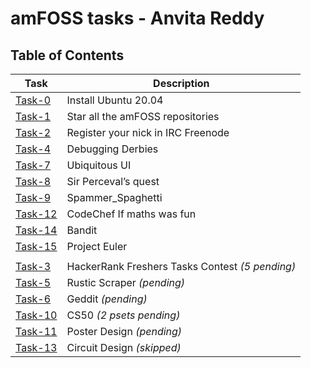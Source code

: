 # amFOSS tasks - Anvita Reddy

## Table of Contents
| Task | Description |
| --- | --- |
| <a href="https://github.com/Anvita-Reddy/amfoss-tasks/tree/main/task-0">Task-0</a> | Install Ubuntu 20.04 |
| <a href="https://github.com/Anvita-Reddy/amfoss-tasks/tree/main/task-1">Task-1</a> | Star all the amFOSS repositories |
| <a href="https://github.com/Anvita-Reddy/amfoss-tasks/tree/main/task-2">Task-2</a> | Register your nick in IRC Freenode |
| <a href="https://github.com/Anvita-Reddy/amfoss-tasks/tree/main/task-4">Task-4</a> | Debugging Derbies |
| <a href="https://github.com/Anvita-Reddy/amfoss-tasks/tree/main/task-7">Task-7</a> | Ubiquitous UI |
| <a href="https://github.com/Anvita-Reddy/amfoss-tasks/tree/main/task-8">Task-8</a> | Sir Perceval’s quest |
| <a href="https://github.com/Anvita-Reddy/amfoss-tasks/tree/main/task-9">Task-9</a> | Spammer_Spaghetti |
| <a href="https://github.com/Anvita-Reddy/amfoss-tasks/tree/main/task-12">Task-12</a> | CodeChef If maths was fun |
| <a href="https://github.com/Anvita-Reddy/amfoss-tasks/tree/main/task-14">Task-14</a> | Bandit |
| <a href="https://github.com/Anvita-Reddy/amfoss-tasks/tree/main/task-15">Task-15</a> | Project Euler |
|   |   |
| <a href="https://github.com/Anvita-Reddy/amfoss-tasks/tree/main/task-3">Task-3</a> | HackerRank Freshers Tasks Contest *(5 pending)* |
| <a href="https://github.com/Anvita-Reddy/amfoss-tasks/tree/main/task-5">Task-5</a> | Rustic Scraper *(pending)* |
| <a href="https://github.com/Anvita-Reddy/amfoss-tasks/tree/main/task-6">Task-6</a> | Geddit *(pending)* |
| <a href="https://github.com/Anvita-Reddy/amfoss-tasks/tree/main/task-10">Task-10</a> | CS50 *(2 psets pending)* |
| <a href="https://github.com/Anvita-Reddy/amfoss-tasks/tree/main/task-11">Task-11</a> | Poster Design *(pending)*|
| <a href="https://github.com/Anvita-Reddy/amfoss-tasks/tree/main/task-13">Task-13</a> | Circuit Design *(skipped)* |